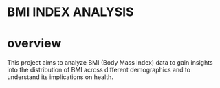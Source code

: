 # BMI INDEX ANALYSIS
# overview
This project aims to analyze BMI (Body Mass Index) data to gain insights into the distribution of BMI across different demographics and to understand its implications on health.
